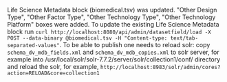 Life Science Metadata block (biomedical.tsv) was updated.  "Other Design Type", "Other Factor Type", "Other Technology Type", "Other Technology Platform" boxes were added. To update the existing Life Science Metadata block run `curl http://localhost:8080/api/admin/datasetfield/load -X POST --data-binary @biomedical.tsv -H "Content-type: text/tab-separated-values"`. To be able to publish one needs to reload solr: copy `schema_dv_mdb_fields.xml` and `schema_dv_mdb_copies.xml` to solr server, for example into /usr/local/solr/solr-7.7.2/server/solr/collection1/conf/ directory and reload the solr, for example, `http://localhost:8983/solr/admin/cores?action=RELOAD&core=collection1`   
